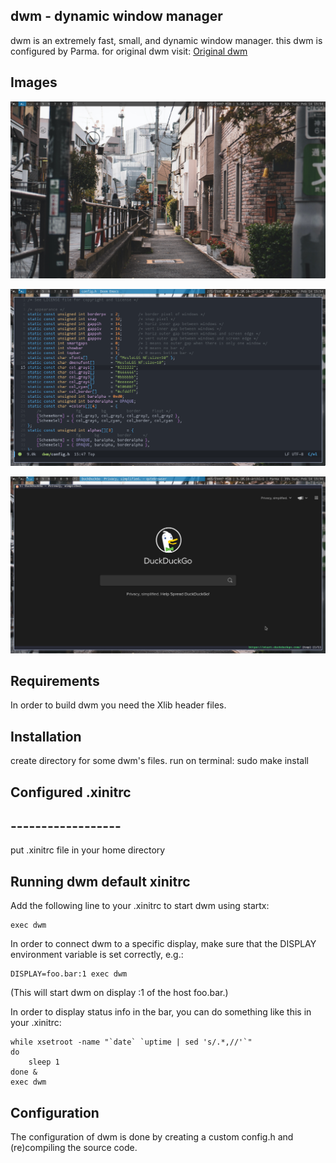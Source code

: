 dwm - dynamic window manager
----------------------------
dwm is an extremely fast, small, and dynamic window manager.
this dwm is configured by Parma.
for original dwm visit: [Original dwm](https://dwm.suckless.org/)

Images
------
![](images/image1.png)

![](images/image2.png)

![](images/image3.png)

Requirements
------------
In order to build dwm you need the Xlib header files.


Installation
------------
create directory for some dwm's files.
run on terminal: sudo make install

## Configured .xinitrc
## ------------------
put .xinitrc file in your home directory


Running dwm default xinitrc
---------------------------
Add the following line to your .xinitrc to start dwm using startx:

    exec dwm

In order to connect dwm to a specific display, make sure that
the DISPLAY environment variable is set correctly, e.g.:

    DISPLAY=foo.bar:1 exec dwm

(This will start dwm on display :1 of the host foo.bar.)

In order to display status info in the bar, you can do something
like this in your .xinitrc:

    while xsetroot -name "`date` `uptime | sed 's/.*,//'`"
    do
    	sleep 1
    done &
    exec dwm


Configuration
-------------
The configuration of dwm is done by creating a custom config.h
and (re)compiling the source code.
